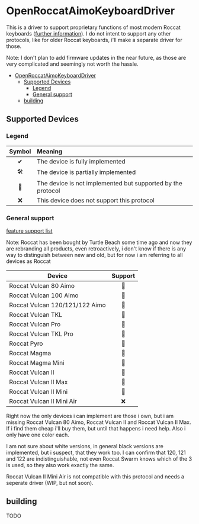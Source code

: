 # OpenRoccatAimoKeyboardDriver

This is a driver to support proprietary functions of most modern Roccat keyboards ([further information](#general-support)). I do not intent to support any other protocols, like for older Roccat keyboards, i'll make a separate driver for those.  
  
Note: I don't plan to add firmware updates in the near future, as those are very complicated and seemingly not worth the hassle.

- [OpenRoccatAimoKeyboardDriver](#openroccataimokeyboarddriver)
	- [Supported Devices](#supported-devices)
		- [Legend](#legend)
		- [General support](#general-support)
	- [building](#building)

## Supported Devices

### Legend

| Symbol | Meaning                                                     |
| :----: | :---------------------------------------------------------- |
|   ✔    | The device is fully implemented                             |
|   🛠    | The device is partially implemented                         |
|   🚧    | The device is not implemented but supported by the protocol |
|   ❌    | This device does not support this protocol                  |

### General support

[feature support list](supported_devices.md)

Note: Roccat has been bought by Turtle Beach some time ago and now they are rebranding all products, even retroactively, i don't know if there is any way to distinguish between new and old, but for now i am referring to all devices as Roccat

| Device                         | Support |
| ------------------------------ | :-----: |
| Roccat Vulcan 80 Aimo          |    🚧    |
| Roccat Vulcan 100 Aimo         |    🚧    |
| Roccat Vulcan 120/121/122 Aimo |    🚧    |
| Roccat Vulcan TKL              |    🚧    |
| Roccat Vulcan Pro              |    🚧    |
| Roccat Vulcan TKL Pro          |    🚧    |
| Roccat Pyro                    |    🚧    |
| Roccat Magma                   |    🚧    |
| Roccat Magma Mini              |    🚧    |
| Roccat Vulcan II               |    🚧    |
| Roccat Vulcan II Max           |    🚧    |
| Roccat Vulcan II Mini          |    🚧    |
| Roccat Vulcan II Mini Air      |    ❌    |

Right now the only devices i can implement are those i own, but i am missing Roccat Vulcan 80 Aimo, Roccat Vulcan II and Roccat Vulcan II Max.  If i find them cheap i'll buy them, but until that happens i need help. Also i only have one color each.

I am not sure about white versions, in general black versions are implemented, but i suspect, that they work too. I can confirm that 120, 121 and 122 are indistinguishable, not even Roccat Swarm knows which of the 3 is used, so they also work exactly the same.  
  
Roccat Vulcan II Mini Air is not compatible with this protocol and needs a seperate driver (WIP, but not soon).

## building

TODO